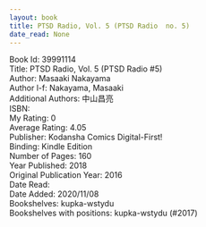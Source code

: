 ```yaml
---
layout: book
title: PTSD Radio, Vol. 5 (PTSD Radio  no. 5)
date_read: None
---
```


Book Id: 39991114<br />
Title: PTSD Radio, Vol. 5 (PTSD Radio #5)<br />
Author: Masaaki Nakayama<br />
Author l-f: Nakayama, Masaaki<br />
Additional Authors: 中山昌亮<br />
ISBN: <br />
My Rating: 0<br />
Average Rating: 4.05<br />
Publisher: Kodansha Comics Digital-First!<br />
Binding: Kindle Edition<br />
Number of Pages: 160<br />
Year Published: 2018<br />
Original Publication Year: 2016<br />
Date Read: <br />
Date Added: 2020/11/08<br />
Bookshelves: kupka-wstydu<br />
Bookshelves with positions: kupka-wstydu (#2017)<br />

